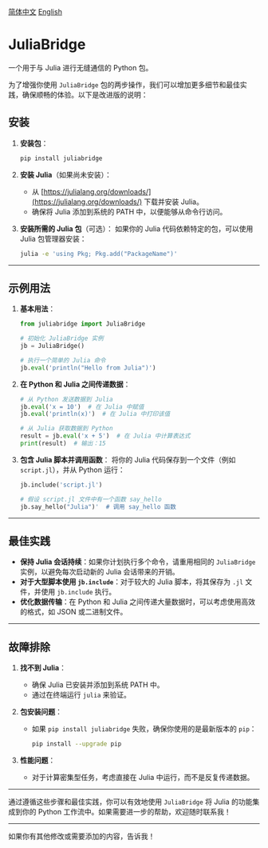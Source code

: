 [简体中文](https://github.com/barkure/JuliaBridge/blob/main/README_zh_cn.md) [English](https://github.com/barkure/JuliaBridge/blob/main/README.md)

# JuliaBridge
一个用于与 Julia 进行无缝通信的 Python 包。

为了增强你使用 `JuliaBridge` 包的两步操作，我们可以增加更多细节和最佳实践，确保顺畅的体验。以下是改进版的说明：

## 安装
1. **安装包**：
   ```bash
   pip install juliabridge
   ```

2. **安装 Julia**（如果尚未安装）：
   - 从 [https://julialang.org/downloads/](https://julialang.org/downloads/) 下载并安装 Julia。
   - 确保将 Julia 添加到系统的 PATH 中，以便能够从命令行访问。

3. **安装所需的 Julia 包**（可选）：
   如果你的 Julia 代码依赖特定的包，可以使用 Julia 包管理器安装：
   ```bash
   julia -e 'using Pkg; Pkg.add("PackageName")'
   ```

---

## 示例用法
1. **基本用法**：
   ```python
   from juliabridge import JuliaBridge

   # 初始化 JuliaBridge 实例
   jb = JuliaBridge()

   # 执行一个简单的 Julia 命令
   jb.eval('println("Hello from Julia")')
   ```

2. **在 Python 和 Julia 之间传递数据**：
   ```python
   # 从 Python 发送数据到 Julia
   jb.eval('x = 10')  # 在 Julia 中赋值
   jb.eval('println(x)')  # 在 Julia 中打印该值

   # 从 Julia 获取数据到 Python
   result = jb.eval('x + 5')  # 在 Julia 中计算表达式
   print(result)  # 输出：15
   ```

3. **包含 Julia 脚本并调用函数**：
   将你的 Julia 代码保存到一个文件（例如 `script.jl`），并从 Python 运行：
   ```python
   jb.include('script.jl')

   # 假设 script.jl 文件中有一个函数 say_hello
   jb.say_hello("Julia")'  # 调用 say_hello 函数
   ```
---

## 最佳实践
- **保持 Julia 会话持续**：如果你计划执行多个命令，请重用相同的 `JuliaBridge` 实例，以避免每次启动新的 Julia 会话带来的开销。
- **对于大型脚本使用 `jb.include`**：对于较大的 Julia 脚本，将其保存为 `.jl` 文件，并使用 `jb.include` 执行。
- **优化数据传输**：在 Python 和 Julia 之间传递大量数据时，可以考虑使用高效的格式，如 JSON 或二进制文件。

---

## 故障排除
1. **找不到 Julia**：
   - 确保 Julia 已安装并添加到系统 PATH 中。
   - 通过在终端运行 `julia` 来验证。

2. **包安装问题**：
   - 如果 `pip install juliabridge` 失败，确保你使用的是最新版本的 `pip`：
     ```bash
     pip install --upgrade pip
     ```

3. **性能问题**：
   - 对于计算密集型任务，考虑直接在 Julia 中运行，而不是反复传递数据。

---

通过遵循这些步骤和最佳实践，你可以有效地使用 `JuliaBridge` 将 Julia 的功能集成到你的 Python 工作流中。如果需要进一步的帮助，欢迎随时联系我！

--- 

如果你有其他修改或需要添加的内容，告诉我！